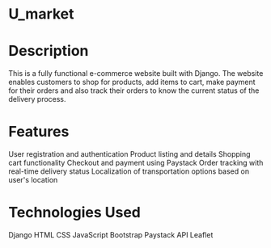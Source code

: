 # U_market

# Description
This is a fully functional e-commerce website built with Django. The website enables customers to shop for products, add items to cart, make payment for their orders and also track their orders to know the current status of the delivery process.

# Features
User registration and authentication
Product listing and details
Shopping cart functionality
Checkout and payment using Paystack
Order tracking with real-time delivery status
Localization of transportation options based on user's location

# Technologies Used
Django
HTML
CSS
JavaScript
Bootstrap
Paystack API
Leaflet

